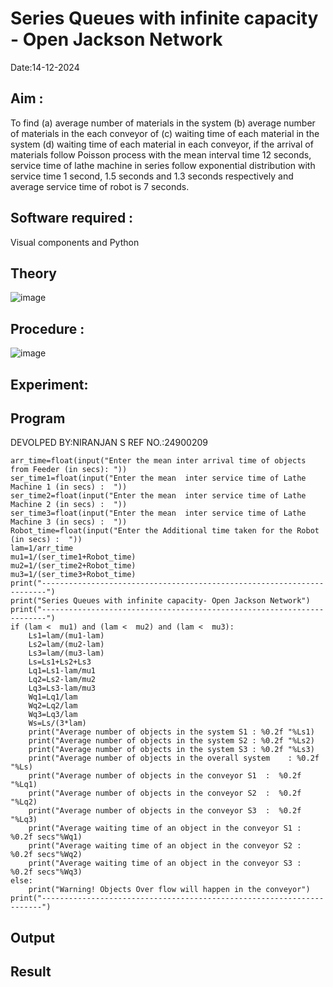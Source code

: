 # Series Queues with infinite capacity - Open Jackson Network
Date:14-12-2024
## Aim :
To find (a) average number of materials in the system (b) average number of materials in the each conveyor of (c) waiting time of each material in the system (d) waiting time of each material in each conveyor, if the arrival  of materials follow Poisson process with the mean interval time 12 seconds, service time of  lathe machine in series follow exponential distribution  with service time  1 second, 1.5 seconds and 1.3 seconds respectively and average service time of robot is 7 seconds.

## Software required :
Visual components and Python

## Theory

![image](https://user-images.githubusercontent.com/103921593/203239736-7b81f599-71a8-4ae7-b63e-5d98acd9ea54.png)


## Procedure :

![image](https://user-images.githubusercontent.com/103921593/203239789-bc870dce-6727-487b-a0e2-4fc3f5114889.png)


## Experiment:


## Program
DEVOLPED BY:NIRANJAN S
REF NO.:24900209

    arr_time=float(input("Enter the mean inter arrival time of objects from Feeder (in secs): "))
    ser_time1=float(input("Enter the mean  inter service time of Lathe Machine 1 (in secs) :  "))
    ser_time2=float(input("Enter the mean  inter service time of Lathe Machine 2 (in secs) :  "))
    ser_time3=float(input("Enter the mean  inter service time of Lathe Machine 3 (in secs) :  "))
    Robot_time=float(input("Enter the Additional time taken for the Robot (in secs) :  "))
    lam=1/arr_time
    mu1=1/(ser_time1+Robot_time)
    mu2=1/(ser_time2+Robot_time)
    mu3=1/(ser_time3+Robot_time)
    print("-----------------------------------------------------------------------")
    print("Series Queues with infinite capacity- Open Jackson Network")
    print("-----------------------------------------------------------------------")
    if (lam <  mu1) and (lam <  mu2) and (lam <  mu3):
        Ls1=lam/(mu1-lam)
        Ls2=lam/(mu2-lam)
        Ls3=lam/(mu3-lam)
        Ls=Ls1+Ls2+Ls3
        Lq1=Ls1-lam/mu1
        Lq2=Ls2-lam/mu2
        Lq3=Ls3-lam/mu3
        Wq1=Lq1/lam
        Wq2=Lq2/lam
        Wq3=Lq3/lam
        Ws=Ls/(3*lam)
        print("Average number of objects in the system S1 : %0.2f "%Ls1)
        print("Average number of objects in the system S2 : %0.2f "%Ls2)
        print("Average number of objects in the system S3 : %0.2f "%Ls3)
        print("Average number of objects in the overall system    : %0.2f "%Ls)
        print("Average number of objects in the conveyor S1  :  %0.2f "%Lq1)
        print("Average number of objects in the conveyor S2  :  %0.2f "%Lq2)
        print("Average number of objects in the conveyor S3  :  %0.2f "%Lq3)
        print("Average waiting time of an object in the conveyor S1 : %0.2f secs"%Wq1)
        print("Average waiting time of an object in the conveyor S2 : %0.2f secs"%Wq2)
        print("Average waiting time of an object in the conveyor S3 : %0.2f secs"%Wq3)
    else:
        print("Warning! Objects Over flow will happen in the conveyor")
    print("----------------------------------------------------------------------")

## Output

## Result

